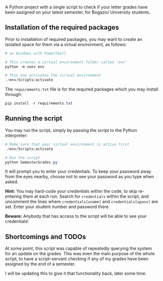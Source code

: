 A Python project with a single script to check if your letter grades have been assigned on your latest semester,
for Bogazici University students.

## Installation of the required packages

Prior to installation of required packages, you may want to create an isolated space for them via a virtual environment, as follows:

```powershell
# on Windows with PowerShell

# This creates a virtual environment folder called 'env'
python -m venv env

# This one activates the virtual environment
./env/Scripts/activate
```

The `requirements.txt` file is for the required packages which you may install through:

```powershell
pip install -r requirements.txt
```

## Running the script

You may run the script, simply by passing the script to the Python interpreter:

```powershell
# Make sure that your virtual environment is active first
./env/Scripts/activate

# Run the script
python SemesterGrades.py
```

It will prompt you to enter your credentials. To keep your password away from the eyes nearby,
choose not to see your password as you type when asked.

**Hint:** You may hard-code your credentials within the code, to skip re-entering them at each run.
Search for `credentials` within the script, and uncomment the lines where `credentials[uname]` and `credentials[upass]` are set.
Enter your student number and password there.

**Beware:** Anybody that has access to the script will be able to see your credentials!

## Shortcomings and TODOs

At some point, this script was capable of repeatedly querying the system for an update on the grades.
This was even the main purpose of the whole script,
to have a script-servant checking if any of my grades have been assigned by the end of a semester.

I will be updating this to give it that functionality back, later some time.
